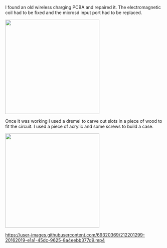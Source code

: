 I found an old wireless charging PCBA and repaired it. The electromagnetic coil had to be fixed and the microsd input port had to be replaced. 

<image src="https://user-images.githubusercontent.com/69320369/212200928-d254c0f3-c0da-4802-80e4-d2e693a71003.jpg" width="300" />

Once it was working I used a dremel to carve out slots in a piece of wood to fit the circuit. I used a piece of acrylic and some screws to build a case.

<img src="https://user-images.githubusercontent.com/69320369/212201029-234db66d-a03f-40e1-926b-c5466a30ef8e.jpg" width="300" />

https://user-images.githubusercontent.com/69320369/212201299-20162019-e1a1-45dc-9625-8a4eebb377d9.mp4

